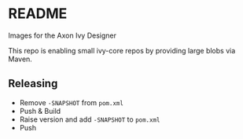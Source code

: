 # README

Images for the Axon Ivy Designer

This repo is enabling small ivy-core repos by providing large blobs via Maven.

## Releasing

- Remove `-SNAPSHOT` from `pom.xml`
- Push & Build
- Raise version and add `-SNAPSHOT` to `pom.xml`
- Push
